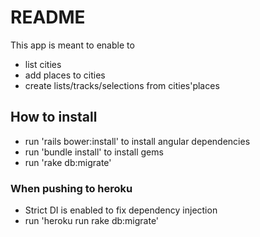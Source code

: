 # README

This app is meant to enable to
- list cities
- add places to cities
- create lists/tracks/selections from cities'places

## How to install
- run 'rails bower:install' to install angular dependencies
- run 'bundle install' to install gems
- run 'rake db:migrate'

### When pushing to heroku
- Strict DI is enabled to fix dependency injection
- run 'heroku run rake db:migrate'
